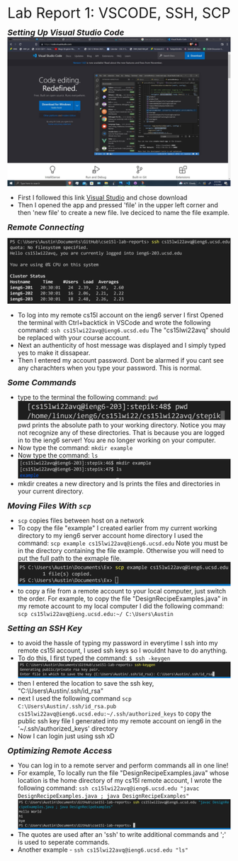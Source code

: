 <font size="6"> Lab Report 1: VSCODE, SSH, SCP</font>

<font size="4">***Setting Up Visual Studio Code***</font>
![Image](VisualStudioCode.jpg)
* First I followed this link [Visual Studio](https://code.visualstudio.com/) and chose download
* Then I opened the app and pressed 'file' in the upper left corner and then 'new file' to create a new file. Ive deciced to name the file example.

<font size="4">***Remote Connecting***</font>  

![Image](SSH.jpg) 
* To log into my remote cs15l account on the ieng6 server I first Opened the terminal with Ctrl+backtick in VSCode and wrote the following command: `ssh cs15lwi22avq@ieng6.ucsd.edu` 
The "cs15lwi22avq" should be replaced with your course account.
*  Next an authenticity of host message was displayed and I simply typed yes to make it dissapear.
* Then I entered my account password. Dont be alarmed if you cant see any charachters when you type your password. This is normal.

<font size="4">***Some Commands***</font>  


* type to the terminal the following command: `pwd`  
![Image](pwd.jpg)
 pwd prints the absolute path to your working directory. Notice you may not recognize any of these directories. That is because you are logged in to the ieng6 server! You are no longer working on your computer.
 * Now type the command:  `mkdir example` 
 * Now type the command: `ls`  
 ![Image](lsANDmkdir.jpg)
 * mkdir creates a new directory and ls prints the files and directories in your current directory.
 
 <font size="4">***Moving Files With `scp`***</font> 

 * `scp` copies files between host on a network
 * To copy the file "example" I created earlier from my current working directory to my ieng6 server account home directory I used the command:
 `scp example cs15lwi22avq@ieng6.ucsd.edu`
 Note you must be in the directory containing the file example. Otherwise you will need to put the full path to the exmaple file.
![Image](SCP.jpg)
* to copy a file from a remote account to your local computer, just switch the order. For example, to copy the file "DesignRecipeExamples.java" in my remote account to my local computer I did the following command:
`scp cs15lwi22avq@ieng.ucsd.edu:~/ C:\Users\Austin`

<font size="4">***Setting an SSH Key***</font>
* to avoid the hassle of typing my password in everytime I ssh into my remote cs15l account, I used ssh keys so I wouldnt have to do anything.
* To do this, I first typed the command: `$ ssh -keygen`
![Image](sshkeygen.jpg)
* then I entered the location to save the ssh key, "C:\Users\Austin/.ssh/id_rsa"
* next I used the following command 
`scp C:\Users\Austin/.ssh/id_rsa.pub cs15lwi22avq@ieng6.ucsd.edu:~/.ssh/authorized_keys` to copy the public ssh key file I generated into my remote account on ieng6 in the '~/.ssh/authorized_keys' directory
* Now I can login just using ssh xD

<font size="4">***Optimizing Remote Access***</font>

* You can log in to a remote server and perform commands all in one line! 
* For example, To locally run the file "DesignRecipeExamples.java" whose location is the home directory of my cs15l remote account, I wrote the following command: `ssh cs15lwi22avq@ieng6.ucsd.edu "javac DesignRecipeExamples.java ; java DesignRecipeExamples"`
![Image](OptimizingSSH.jpg)
* The quotes are used after an 'ssh' to write additional commands and ';' is used to seperate commands. 
* Another example - `ssh cs15lwi22avq@ieng6.ucsd.edu "ls"`